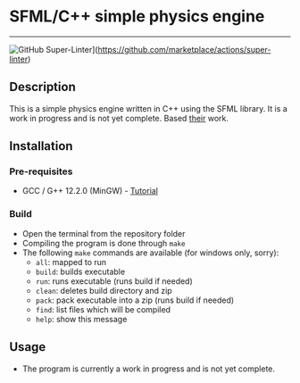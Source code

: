 # SFML/C++ simple physics engine
---
![GitHub Super-Linter](https://github.com/CedricHirschi/PhysicsEngine/workflows/Lint%20Code%20Base/badge.svg)](https://github.com/marketplace/actions/super-linter)

## Description
This is a simple physics engine written in C++ using the SFML library. It is a work in progress and is not yet complete. Based [their](https://github.com/johnBuffer) work.

## Installation
### Pre-requisites
- GCC / G++ 12.2.0 (MinGW) - [Tutorial](https://www.freecodecamp.org/news/how-to-install-c-and-cpp-compiler-on-windows/)

### Build
- Open the terminal from the repository folder
- Compiling the program is done through `make`
- The following `make` commands are available (for windows only, sorry):
  * `all`: mapped to run
  * `build`: builds executable
  * `run`: runs executable (runs build if needed)
  * `clean`: deletes build directory and zip
  * `pack`: pack executable into a zip (runs build if needed)
  * `find`: list files which will be compiled
  * `help`: show this message

## Usage
- The program is currently a work in progress and is not yet complete.
